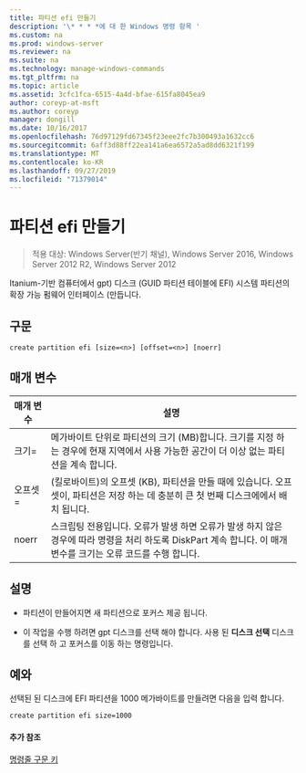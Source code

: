 ```yaml
---
title: 파티션 efi 만들기
description: '\* * * *에 대 한 Windows 명령 항목 '
ms.custom: na
ms.prod: windows-server
ms.reviewer: na
ms.suite: na
ms.technology: manage-windows-commands
ms.tgt_pltfrm: na
ms.topic: article
ms.assetid: 3cfc1fca-6515-4a4d-bfae-615fa8045ea9
author: coreyp-at-msft
ms.author: coreyp
manager: dongill
ms.date: 10/16/2017
ms.openlocfilehash: 76d97129fd67345f23eee2fc7b300493a1632cc6
ms.sourcegitcommit: 6aff3d88ff22ea141a6ea6572a5ad8dd6321f199
ms.translationtype: MT
ms.contentlocale: ko-KR
ms.lasthandoff: 09/27/2019
ms.locfileid: "71379014"
---
```

# <a name="create-partition-efi"></a>파티션 efi 만들기

>적용 대상: Windows Server(반기 채널), Windows Server 2016, Windows Server 2012 R2, Windows Server 2012

Itanium\-기반 컴퓨터에서 gpt\) 디스크 \(GUID 파티션 테이블에 EFI\) 시스템 파티션의 확장 가능 펌웨어 인터페이스 \(만듭니다.  
  
  
  
## <a name="syntax"></a>구문  
  
```  
create partition efi [size=<n>] [offset=<n>] [noerr]  
```  
  
## <a name="parameters"></a>매개 변수  
  
|  매개 변수  |                                                                                             설명                                                                                              |
|-------------|------------------------------------------------------------------------------------------------------------------------------------------------------------------------------------------------------|
|  크기\=<n>  |                         메가바이트 단위로 파티션의 크기 \(MB\)합니다. 크기를 지정 하는 경우에 현재 지역에서 사용 가능한 공간이 더 이상 없는 파티션을 계속 합니다.                         |
| 오프셋\=<n> |             (킬로바이트)의 오프셋 \(KB\), 파티션을 만들 때에 있습니다. 오프셋이, 파티션은 저장 하는 데 충분히 큰 첫 번째 디스크에에서 배치 됩니다.              |
|    noerr    | 스크립팅 전용입니다. 오류가 발생 하면 오류가 발생 하지 않은 경우에 따라 명령을 처리 하도록 DiskPart 계속 합니다. 이 매개 변수를 크기는 오류 코드를 수행 합니다. |
  
## <a name="remarks"></a>설명  
  
-   파티션이 만들어지면 새 파티션으로 포커스 제공 됩니다.  
  
-   이 작업을 수행 하려면 gpt 디스크를 선택 해야 합니다. 사용 된 **디스크 선택** 디스크를 선택 하 고 포커스를 이동 하는 명령입니다.  
  
## <a name="BKMK_examples"></a>예와  
선택된 된 디스크에 EFI 파티션을 1000 메가바이트를 만들려면 다음을 입력 합니다.  
  
```  
create partition efi size=1000  
```  
  
#### <a name="additional-references"></a>추가 참조  
[명령줄 구문 키](command-line-syntax-key.md)  
  

  

